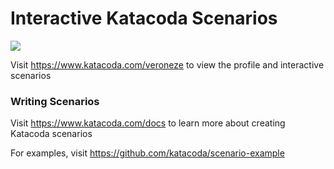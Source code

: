 # Interactive Katacoda Scenarios

[![](http://shields.katacoda.com/katacoda/veroneze/count.svg)](https://www.katacoda.com/veroneze "Get your profile on Katacoda.com")

Visit https://www.katacoda.com/veroneze to view the profile and interactive scenarios

### Writing Scenarios
Visit https://www.katacoda.com/docs to learn more about creating Katacoda scenarios

For examples, visit https://github.com/katacoda/scenario-example
